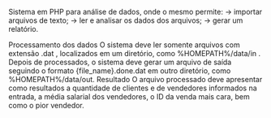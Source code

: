 Sistema em PHP para análise de dados, onde o mesmo permite:
→ importar arquivos de texto;
→ ler e analisar os dados dos arquivos;
→ gerar um relatório.

Processamento dos dados
O sistema deve ler somente arquivos com extensão .dat , localizados em um diretório, como
%HOMEPATH%/data/in . Depois de processados, o sistema deve gerar um arquivo de saída seguindo
o formato {file_name}.done.dat em outro diretório, como %HOMEPATH%/data/out.
Resultado
O arquivo processado deve apresentar como resultados a quantidade de clientes e de vendedores
informados na entrada, a média salarial dos vendedores, o ID da venda mais cara, bem como o pior
vendedor.
